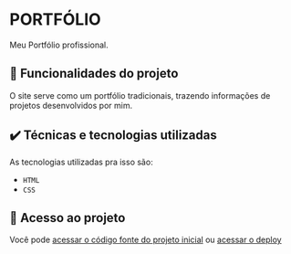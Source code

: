 # PORTFÓLIO

Meu Portfólio profissional.

## 🔨 Funcionalidades do projeto

O site serve como um portfólio tradicionais, trazendo informações de projetos desenvolvidos por mim.

## ✔️ Técnicas e tecnologias utilizadas

As tecnologias utilizadas pra isso são:

- `HTML`
- `CSS`

## 📁 Acesso ao projeto

Você pode [acessar o código fonte do projeto inicial](https://github.com/PedroArthur04/portfolio-profissional/blob/main/index.html) ou [acessar o deploy](https://curriculo-portfolio-gilt.vercel.app/)
